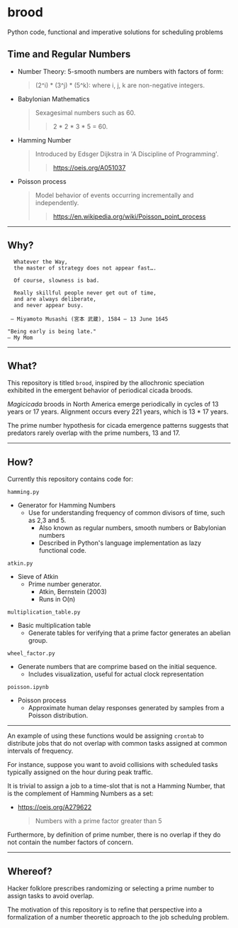 # brood
Python code, functional and imperative solutions for scheduling problems

## Time and Regular Numbers
* Number Theory: 5-smooth numbers are numbers with factors of form:
  >(2^i) * (3^j) * (5^k): where i, j, k are non-negative integers.
* Babylonian Mathematics
    > Sexagesimal numbers such as 60.
    > > 2 * 2 * 3 * 5 = 60.
* Hamming Number
    > Introduced by Edsger Dijkstra in 'A Discipline of Programming'.
    > > https://oeis.org/A051037
* Poisson process
  > Model behavior of events occurring incrementally and independently.
  > > https://en.wikipedia.org/wiki/Poisson_point_process
---
## Why?
```
  Whatever the Way,
  the master of strategy does not appear fast….

  Of course, slowness is bad.

  Really skillful people never get out of time,
  and are always deliberate,
  and never appear busy.

 – Miyamoto Musashi (宮本 武蔵), 1584 – 13 June 1645
```

```
"Being early is being late."
– My Mom
```
---
## What?

This repository is titled `brood`, inspired by the allochronic speciation exhibited in the emergent behavior of periodical cicada broods.

*Magicicada* broods in North America emerge periodically in cycles of 13 years or 17 years. Alignment occurs every 221 years, which is 13 * 17 years.

The prime number hypothesis for cicada emergence patterns suggests that predators rarely overlap with the prime numbers, 13 and 17.

---

## How?
Currently this repository contains code for:

`hamming.py`
* Generator for Hamming Numbers
  * Use for understanding frequency of common divisors of time, such as 2,3 and 5.
    * Also known as regular numbers, smooth numbers or Babylonian numbers
    * Described in Python's language implementation as lazy functional code.

`atkin.py`
  * Sieve of Atkin
    * Prime number generator.
      * Atkin, Bernstein (2003)
      * Runs in O(n)

`multiplication_table.py`
  * Basic multiplication table
    * Generate tables for verifying that a prime factor generates an abelian group.
   
`wheel_factor.py`
  * Generate numbers that are comprime based on the initial sequence.
    * Includes visualization, useful for actual clock representation

`poisson.ipynb`
  * Poisson process
    * Approximate human delay responses generated by samples from a Poisson distribution.
   

--- 

An example of using these functions would be assigning `crontab` to distribute jobs that do not overlap with common tasks assigned at common intervals of frequency.

For instance, suppose you want to avoid collisions with scheduled tasks typically assigned on the hour during peak traffic.

It is trivial to assign a job to a time-slot that is not a Hamming Number, that is the complement of Hamming Numbers as a set:
* https://oeis.org/A279622
  > Numbers with a prime factor greater than 5

Furthermore, by definition of prime number, there is no overlap if they do not contain the number factors of concern.


---
## Whereof?

Hacker folklore prescribes randomizing or selecting a prime number to assign tasks to avoid overlap.

The motivation of this repository is to refine that perspective into a formalization of a number theoretic approach to the job schedulng problem.
